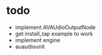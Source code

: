 # todo
* implement AVAUdioOutputNode
* get install_tap example to work
* implement engine
* auaudiounit